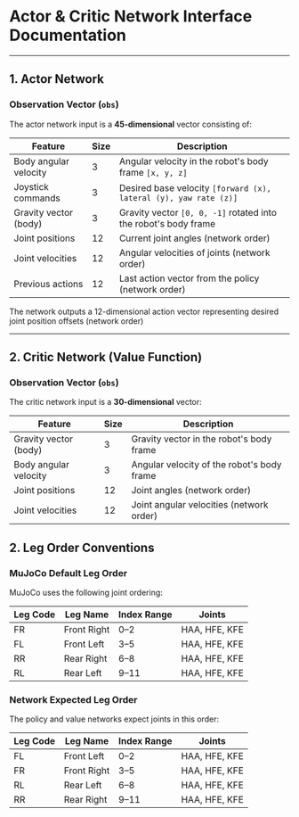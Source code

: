 # Actor & Critic Network Interface Documentation

---

## 1. Actor Network

### Observation Vector (`obs`)

The actor network input is a **45-dimensional** vector consisting of:

| Feature                  | Size | Description                                                                 |
|--------------------------|------|-----------------------------------------------------------------------------|
| Body angular velocity    | 3    | Angular velocity in the robot's body frame `[x, y, z]`                     |
| Joystick commands        | 3    | Desired base velocity `[forward (x), lateral (y), yaw rate (z)]`           |
| Gravity vector (body)    | 3    | Gravity vector `[0, 0, -1]` rotated into the robot's body frame            |
| Joint positions          | 12   | Current joint angles (network order)                                       |
| Joint velocities         | 12   | Angular velocities of joints (network order)                               |
| Previous actions         | 12   | Last action vector from the policy (network order)                         |

The network outputs a 12-dimensional action vector representing desired joint position offsets (network order)

---

## 2. Critic Network (Value Function)

### Observation Vector (`obs`)

The critic network input is a **30-dimensional** vector:

| Feature                  | Size | Description                                                               |
|--------------------------|------|---------------------------------------------------------------------------|
| Gravity vector (body)    | 3    | Gravity vector in the robot's body frame                                 |
| Body angular velocity    | 3    | Angular velocity of the robot's body frame                               |
| Joint positions          | 12   | Joint angles (network order)                                             |
| Joint velocities         | 12   | Joint angular velocities (network order)                                 |

## 2. Leg Order Conventions

### MuJoCo Default Leg Order

MuJoCo uses the following joint ordering:

| Leg Code | Leg Name     | Index Range | Joints         |
|----------|--------------|-------------|----------------|
| FR       | Front Right  | 0–2         | HAA, HFE, KFE  |
| FL       | Front Left   | 3–5         | HAA, HFE, KFE  |
| RR       | Rear Right   | 6–8         | HAA, HFE, KFE  |
| RL       | Rear Left    | 9–11        | HAA, HFE, KFE  |

### Network Expected Leg Order

The policy and value networks expect joints in this order:

| Leg Code | Leg Name     | Index Range | Joints         |
|----------|--------------|-------------|----------------|
| FL       | Front Left   | 0–2         | HAA, HFE, KFE  |
| FR       | Front Right  | 3–5         | HAA, HFE, KFE  |
| RL       | Rear Left    | 6–8         | HAA, HFE, KFE  |
| RR       | Rear Right   | 9–11        | HAA, HFE, KFE  |

